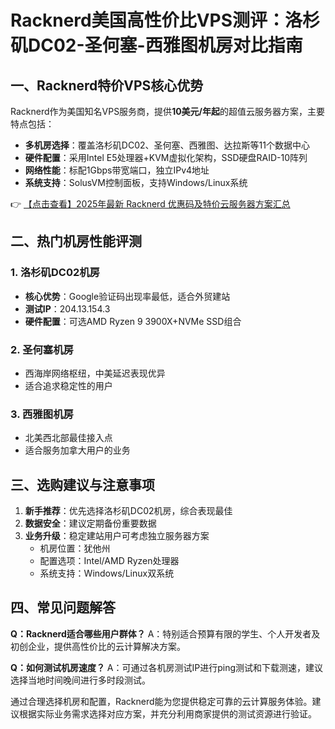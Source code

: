 # Racknerd美国高性价比VPS测评：洛杉矶DC02-圣何塞-西雅图机房对比指南

## 一、Racknerd特价VPS核心优势

Racknerd作为美国知名VPS服务商，提供**10美元/年起**的超值云服务器方案，主要特点包括：
- **多机房选择**：覆盖洛杉矶DC02、圣何塞、西雅图、达拉斯等11个数据中心
- **硬件配置**：采用Intel E5处理器+KVM虚拟化架构，SSD硬盘RAID-10阵列
- **网络性能**：标配1Gbps带宽端口，独立IPv4地址
- **系统支持**：SolusVM控制面板，支持Windows/Linux系统

👉 [【点击查看】2025年最新 Racknerd 优惠码及特价云服务器方案汇总](https://bit.ly/Rack_Nerd)

## 二、热门机房性能评测

### 1. 洛杉矶DC02机房
- **核心优势**：Google验证码出现率最低，适合外贸建站
- **测试IP**：204.13.154.3
- **硬件配置**：可选AMD Ryzen 9 3900X+NVMe SSD组合

### 2. 圣何塞机房
- 西海岸网络枢纽，中美延迟表现优异
- 适合追求稳定性的用户

### 3. 西雅图机房
- 北美西北部最佳接入点
- 适合服务加拿大用户的业务

## 三、选购建议与注意事项

1. **新手推荐**：优先选择洛杉矶DC02机房，综合表现最佳
2. **数据安全**：建议定期备份重要数据
3. **业务升级**：稳定建站用户可考虑独立服务器方案
   - 机房位置：犹他州
   - 配置选项：Intel/AMD Ryzen处理器
   - 系统支持：Windows/Linux双系统

## 四、常见问题解答

**Q：Racknerd适合哪些用户群体？**
A：特别适合预算有限的学生、个人开发者及初创企业，提供高性价比的云计算解决方案。

**Q：如何测试机房速度？**
A：可通过各机房测试IP进行ping测试和下载测速，建议选择当地时间晚间进行多时段测试。

通过合理选择机房和配置，Racknerd能为您提供稳定可靠的云计算服务体验。建议根据实际业务需求选择对应方案，并充分利用商家提供的测试资源进行验证。